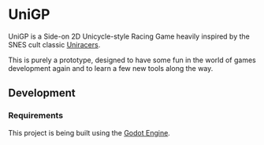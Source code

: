 # UniGP

UniGP is a Side-on 2D Unicycle-style Racing Game heavily inspired by the SNES cult classic [Uniracers](https://en.wikipedia.org/wiki/Uniracers).

This is purely a prototype, designed to have some fun in the world of games development again and to learn a few new tools along the way.

## Development

### Requirements

This project is being built using the [Godot Engine](https://godotengine.org/).
